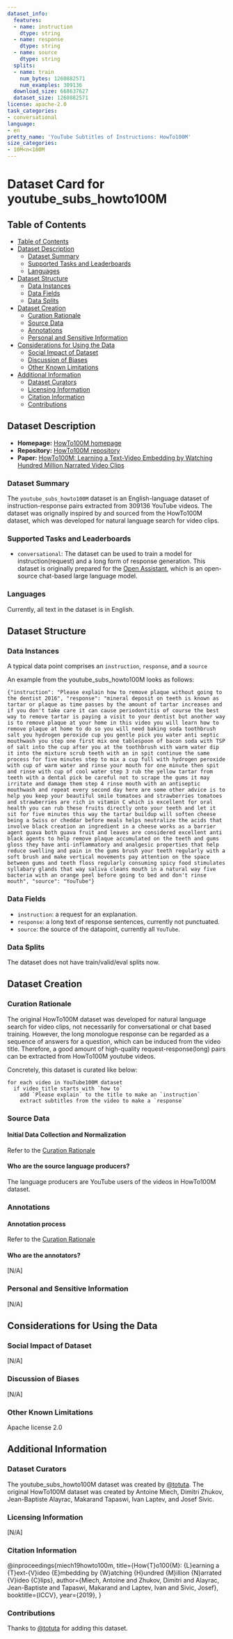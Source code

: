 ```yaml
---
dataset_info:
  features:
  - name: instruction
    dtype: string
  - name: response
    dtype: string
  - name: source
    dtype: string
  splits:
  - name: train
    num_bytes: 1260882571
    num_examples: 309136
  download_size: 668637627
  dataset_size: 1260882571
license: apache-2.0
task_categories:
- conversational
language:
- en
pretty_name: 'YouTube Subtitles of Instructions: HowTo100M'
size_categories:
- 10M<n<100M
---
```


# Dataset Card for youtube_subs_howto100M

## Table of Contents
- [Table of Contents](#table-of-contents)
- [Dataset Description](#dataset-description)
  - [Dataset Summary](#dataset-summary)
  - [Supported Tasks and Leaderboards](#supported-tasks-and-leaderboards)
  - [Languages](#languages)
- [Dataset Structure](#dataset-structure)
  - [Data Instances](#data-instances)
  - [Data Fields](#data-fields)
  - [Data Splits](#data-splits)
- [Dataset Creation](#dataset-creation)
  - [Curation Rationale](#curation-rationale)
  - [Source Data](#source-data)
  - [Annotations](#annotations)
  - [Personal and Sensitive Information](#personal-and-sensitive-information)
- [Considerations for Using the Data](#considerations-for-using-the-data)
  - [Social Impact of Dataset](#social-impact-of-dataset)
  - [Discussion of Biases](#discussion-of-biases)
  - [Other Known Limitations](#other-known-limitations)
- [Additional Information](#additional-information)
  - [Dataset Curators](#dataset-curators)
  - [Licensing Information](#licensing-information)
  - [Citation Information](#citation-information)
  - [Contributions](#contributions)

## Dataset Description

- **Homepage:** [HowTo100M homepage](https://www.di.ens.fr/willow/research/howto100m/)
- **Repository:** [HowTo100M repository](https://github.com/antoine77340/howto100m)
- **Paper:** [HowTo100M: Learning a Text-Video Embedding by Watching Hundred Million Narrated Video Clips](https://arxiv.org/abs/1906.03327)

### Dataset Summary

The `youtube_subs_howto100M` dataset is an English-language dataset of instruction-response pairs extracted from 309136 YouTube videos. The dataset was orignally inspired by and sourced from the HowTo100M dataset, which was developed for natural language search for video clips.

### Supported Tasks and Leaderboards

- `conversational`: The dataset can be used to train a model for instruction(request) and a long form of response generation. This dataset is originally prepared for the [Open Assistant](https://github.com/LAION-AI/Open-Assistant), which is an open-source chat-based large language model.

### Languages

Currently, all text in the dataset is in English.

## Dataset Structure

### Data Instances

A typical data point comprises an `instruction`, `response`, and a `source`

An example from the youtube_subs_howto100M looks as follows:
```
{"instruction": "Please explain how to remove plaque without going to the dentist 2016", "response": "mineral deposit on teeth is known as tartar or plaque as time passes by the amount of tartar increases and if you don't take care it can cause periodontitis of course the best way to remove tartar is paying a visit to your dentist but another way is to remove plaque at your home in this video you will learn how to remove plaque at home to do so you will need baking soda toothbrush salt you hydrogen peroxide cup you gentle pick you water anti septic mouthwash you step one first mix one tablespoon of bacon soda with TSP of salt into the cup after you at the toothbrush with warm water dip it into the mixture scrub teeth with an in spit continue the same process for five minutes step to mix a cup full with hydrogen peroxide with cup of warm water and rinse your mouth for one minute then spit and rinse with cup of cool water step 3 rub the yellow tartar from teeth with a dental pick be careful not to scrape the gums it may irritate and damage them step 4 rinse mouth with an antiseptic mouthwash and repeat every second day here are some other advice is to help you keep your beautiful smile tomatoes and strawberries tomatoes and strawberries are rich in vitamin C which is excellent for oral health you can rub these fruits directly onto your teeth and let it sit for five minutes this way the tartar buildup will soften cheese being a Swiss or cheddar before meals helps neutralize the acids that involve black creation an ingredient in a cheese works as a barrier agent guava both guava fruit and leaves are considered excellent anti black agents to help remove plaque accumulated on the teeth and gums gloss they have anti-inflammatory and analgesic properties that help reduce swelling and pain in the gums brush your teeth regularly with a soft brush and make vertical movements pay attention on the space between gums and teeth floss regularly consuming spicy food stimulates syllabary glands that way saliva cleans mouth in a natural way five bacteria with an orange peel before going to bed and don't rinse mouth", "source": "YouTube"}
```

### Data Fields

- `instruction`: a request for an explanation.
- `response`: a long text of response sentences, currently not punctuated.
- `source`: the source of the datapoint, currently all `YouTube`.

### Data Splits

The dataset does not have train/valid/eval splits now.

## Dataset Creation

### Curation Rationale

The original HowTo100M dataset was developed for natural language search for video clips, not necessarily for conversational or chat based training. However, the long monologue response can be regarded as a sequence of answers for a question, which can be induced from the video title. Therefore, a good amount of high-quality request-response(long) pairs can be extracted from HowTo100M youtube videos.

Concretely, this dataset is curated like below:

```
for each video in YouTube100M dataset
  if video_title starts with `how to`
    add `Please explain` to the title to make an `instruction`
    extract subtitles from the video to make a `response`
```  

### Source Data

#### Initial Data Collection and Normalization

Refer to the [Curation Rationale](#curation-rationale)

#### Who are the source language producers?

The language producers are YouTube users of the videos in HowTo100M dataset.

### Annotations

#### Annotation process

Refer to the [Curation Rationale](#curation-rationale)

#### Who are the annotators?

[N/A]

### Personal and Sensitive Information

[N/A]

## Considerations for Using the Data

### Social Impact of Dataset

[N/A]

### Discussion of Biases

[N/A]

### Other Known Limitations

Apache license 2.0

## Additional Information

### Dataset Curators

The youtube_subs_howto100M dataset was created by [@totuta](https://github.com/totuta). The original HowTo100M dataset was created by Antoine Miech, Dimitri Zhukov, Jean-Baptiste Alayrac, Makarand Tapaswi, Ivan Laptev, and Josef Sivic.

### Licensing Information

[N/A]

### Citation Information

@inproceedings{miech19howto100m,
   title={How{T}o100{M}: {L}earning a {T}ext-{V}ideo {E}mbedding by {W}atching {H}undred {M}illion {N}arrated {V}ideo {C}lips},
   author={Miech, Antoine and Zhukov, Dimitri and Alayrac, Jean-Baptiste and Tapaswi, Makarand and Laptev, Ivan and Sivic, Josef},
   booktitle={ICCV},
   year={2019},
}

### Contributions

Thanks to [@totuta](https://github.com/totuta) for adding this dataset.